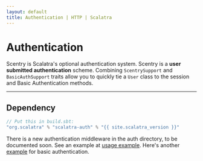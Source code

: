 ```yaml
---
layout: default
title: Authentication | HTTP | Scalatra
---
```


<div class="page-header">
  <h1>Authentication</h1>
</div>


Scentry is Scalatra's optional authentication system.
Scentry is a **user submitted authentication** scheme.
Combining `ScentrySupport` and `BasicAuthSupport` traits allow you to quickly tie a
`User` class to the session and Basic Authentication methods.

---

## Dependency

```scala
// Put this in build.sbt:
"org.scalatra" % "scalatra-auth" % "{{ site.scalatra_version }}"
```

There is a new authentication middleware in the auth directory, to be
documented soon.  See an example at
[usage example](http://gist.github.com/660701).
Here's another [example](https://gist.github.com/732347) for basic authentication.

